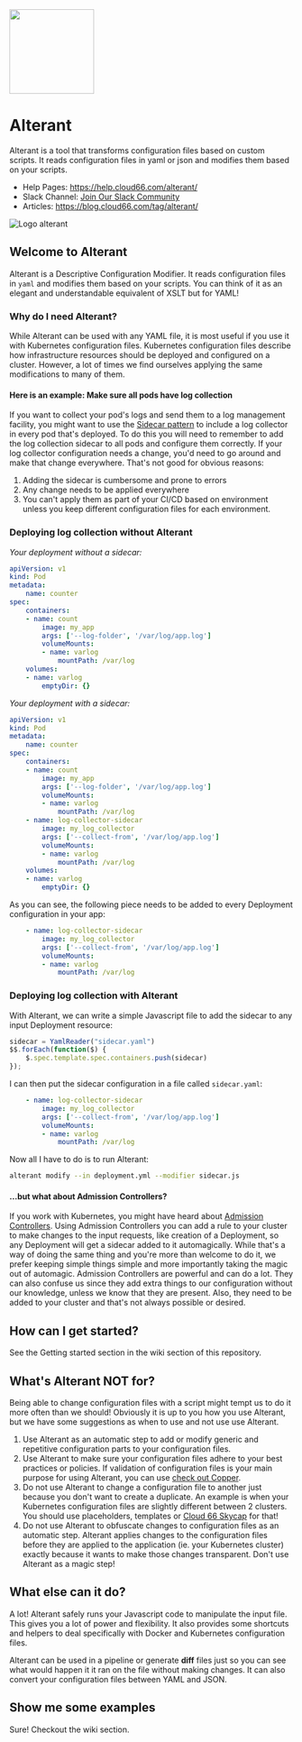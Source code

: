 <img src="http://cdn2-cloud66-com.s3.amazonaws.com/images/oss-sponsorship.png" width=150/>

# Alterant

Alterant is a tool that transforms configuration files based on custom scripts.  It reads configuration files in yaml or json and modifies them based on your scripts.

- Help Pages: https://help.cloud66.com/alterant/
- Slack Channel: [Join Our Slack Community](https://communityinviter.com/apps/cloud66ers/cloud-66-community)
- Articles: https://blog.cloud66.com/tag/alterant/

![Logo alterant](https://blog.cloud66.com/content/images/2019/07/cloud66-alterant.png)

## Welcome to Alterant

Alterant is a Descriptive Configuration Modifier. It reads configuration files in `yaml` and modifies them based on your scripts. You can think of it as an elegant and understandable equivalent of XSLT but for YAML!

### Why do I need Alterant?

While Alterant can be used with any YAML file, it is most useful if you use it with Kubernetes configuration files. Kubernetes configuration files describe how infrastructure resources should be deployed and configured on a cluster. However, a lot of times we find ourselves applying the same modifications to many of them.

#### Here is an example: Make sure all pods have log collection

If you want to collect your pod's logs and send them to a log management facility, you might want to use the [Sidecar pattern](https://kubernetes.io/docs/concepts/cluster-administration/logging/) to include a log collector in every pod that's deployed. To do this you will need to remember to add the log collection sidecar to all pods and configure them correctly. If your log collector configuration needs a change, you'd need to go around and make that change everywhere. That's not good for obvious reasons:

1. Adding the sidecar is cumbersome and prone to errors
2. Any change needs to be applied everywhere
3. You can't apply them as part of your CI/CD based on environment unless you keep different configuration files for each environment.

### Deploying log collection without Alterant

*Your deployment without a sidecar:*

```yaml
apiVersion: v1
kind: Pod
metadata:
    name: counter
spec:
    containers:
    - name: count
        image: my_app
        args: ['--log-folder', '/var/log/app.log']
        volumeMounts:
        - name: varlog
            mountPath: /var/log
    volumes:
    - name: varlog
        emptyDir: {}
```

*Your deployment with a sidecar:*

```yaml
apiVersion: v1
kind: Pod
metadata:
    name: counter
spec:
    containers:
    - name: count
        image: my_app
        args: ['--log-folder', '/var/log/app.log']
        volumeMounts:
        - name: varlog
            mountPath: /var/log
    - name: log-collector-sidecar
        image: my_log_collector
        args: ['--collect-from', '/var/log/app.log']
        volumeMounts:
        - name: varlog
            mountPath: /var/log
    volumes:
    - name: varlog
        emptyDir: {}
```

As you can see, the following piece needs to be added to every Deployment configuration in your app:

```yaml
    - name: log-collector-sidecar
        image: my_log_collector
        args: ['--collect-from', '/var/log/app.log']
        volumeMounts:
        - name: varlog
            mountPath: /var/log
```

### Deploying log collection with Alterant

With Alterant, we can write a simple Javascript file to add the sidecar to any input Deployment resource:

```javascript
sidecar = YamlReader("sidecar.yaml")
$$.forEach(function($) {
    $.spec.template.spec.containers.push(sidecar)
});
```

I can then put the sidecar configuration in a file called `sidecar.yaml`:

```yaml
    - name: log-collector-sidecar
        image: my_log_collector
        args: ['--collect-from', '/var/log/app.log']
        volumeMounts:
        - name: varlog
            mountPath: /var/log
```

Now all I have to do is to run Alterant:

```bash
alterant modify --in deployment.yml --modifier sidecar.js
```

#### ...but what about Admission Controllers?

If you work with Kubernetes, you might have heard about [Admission Controllers](https://kubernetes.io/docs/reference/access-authn-authz/admission-controllers/). Using Admission Controllers you can add a rule to your cluster to make changes to the input requests, like creation of a Deployment, so any Deployment will get a sidecar added to it automagically. While that's a way of doing the same thing and you're more than welcome to do it, we prefer keeping simple things simple and more importantly taking the magic out of automagic. Admission Controllers are powerful and can do a lot. They can also confuse us since they add extra things to our configuration without our knowledge, unless we know that they are present. Also, they need to be added to your cluster and that's not always possible or desired.

## How can I get started?

See the Getting started section in the wiki section of this repository.

## What's Alterant NOT for?

Being able to change configuration files with a script might tempt us to do it more often than we should! Obviously it is up to you how you use Alterant, but we have some suggestions as when to use and not use use Alterant.

1. Use Alterant as an automatic step to add or modify generic and repetitive configuration parts to your configuration files.
2. Use Alterant to make sure your configuration files adhere to your best practices or policies. If validation of configuration files is your main purpose for using Alterant, you can use [check out Copper](https://github.com/cloud66-oss/copper).
3. Do not use Alterant to change a configuration file to another just because you don't want to create a duplicate. An example is when your Kubernetes configuration files are slightly different between 2 clusters. You should use placeholders, templates or [Cloud 66 Skycap](https://cloud66.com/containers/skycap) for that!
4. Do not use Alterant to obfuscate changes to configuration files as an automatic step. Alterant applies changes to the configuration files before they are applied to the application (ie. your Kubernetes cluster) exactly because it wants to make those changes transparent. Don't use Alterant as a magic step!


## What else can it do?

A lot! Alterant safely runs your Javascript code to manipulate the input file. This gives you a lot of power and flexibility. It also provides some shortcuts and helpers to deal specifically with Docker and Kubernetes configuration files.

Alterant can be used in a pipeline or generate **diff** files just so you can see what would happen it it ran on the file without making changes. It can also convert your configuration files between YAML and JSON.

## Show me some examples

Sure! Checkout the wiki section.
